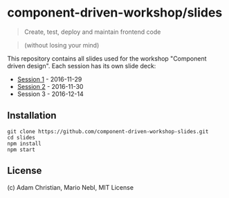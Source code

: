 # component-driven-workshop/slides

> Create, test, deploy and maintain frontend code

> (without losing your mind)
 
This repository contains all slides used for the workshop "Component driven design". Each session has its own slide deck:

*  [Session 1](./session-1) - 2016-11-29
*  [Session 2](./session-2) - 2016-11-30
*  Session 3 - 2016-12-14

## Installation

```
git clone https://github.com/component-driven-workshop-slides.git
cd slides
npm install
npm start
```

## License

(c) Adam Christian, Mario Nebl, MIT License
